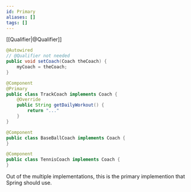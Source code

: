 ```yaml
---
id: Primary
aliases: []
tags: []
---
```


[[Qualifier|@Qualifier]]

```java
@Autowired
// @Qualifier not needed
public void setCoach(Coach theCoach) {
    myCoach = theCoach;
}

@Component
@Primary
public class TrackCoach implements Coach {
    @Override
    public String getDailyWorkout() {
        return "..."
    }
}

@Component
public class BaseBallCoach implements Coach {
}

@Component
public class TennisCoach implements Coach {
}
```
Out of the multiple implementations, this is the primary implemention that Spring should use.

